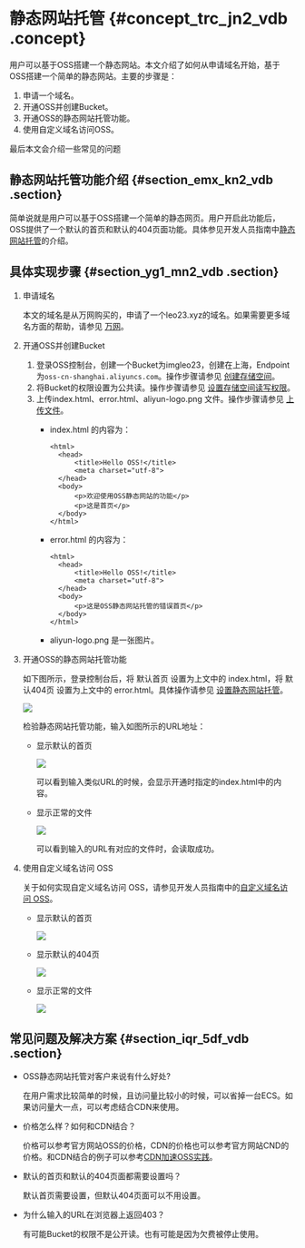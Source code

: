# 静态网站托管 {#concept_trc_jn2_vdb .concept}

用户可以基于OSS搭建一个静态网站。本文介绍了如何从申请域名开始，基于OSS搭建一个简单的静态网站。主要的步骤是：

1.  申请一个域名。
2.  开通OSS并创建Bucket。
3.  开通OSS的静态网站托管功能。
4.  使用自定义域名访问OSS。

最后本文会介绍一些常见的问题

## 静态网站托管功能介绍 {#section_emx_kn2_vdb .section}

简单说就是用户可以基于OSS搭建一个简单的静态网页。用户开启此功能后，OSS提供了一个默认的首页和默认的404页面功能。具体参见开发人员指南中[静态网站托管](../cn.zh-CN/开发指南/静态网站托管/配置静态网站托管.md#)的介绍。

## 具体实现步骤 {#section_yg1_mn2_vdb .section}

1.  申请域名

    本文的域名是从万网购买的，申请了一个leo23.xyz的域名。如果需要更多域名方面的帮助，请参见 [万网](http://wanwang.aliyun.com/)。

2.  开通OSS并创建Bucket
    1.  登录OSS控制台，创建一个Bucket为imgleo23，创建在上海，Endpoint为`oss-cn-shanghai.aliyuncs.com`。操作步骤请参见 [创建存储空间](../cn.zh-CN/控制台用户指南/管理存储空间/创建存储空间.md#)。
    2.  将Bucket的权限设置为公共读。操作步骤请参见 [设置存储空间读写权限](../cn.zh-CN/控制台用户指南/管理存储空间/修改存储空间读写权限.md#)。
    3.  上传index.html、error.html、aliyun-logo.png 文件。操作步骤请参见 [上传文件](../cn.zh-CN/控制台用户指南/管理文件/上传文件.md#)。
        -   index.html 的内容为：

            ```
            <html>
              <head>
                  <title>Hello OSS!</title>
                  <meta charset="utf-8">
              </head>
              <body>
                  <p>欢迎使用OSS静态网站的功能</p>
                  <p>这是首页</p>
              </body>
            </html>
            ```

        -   error.html 的内容为：

            ```
            <html>
              <head>
                  <title>Hello OSS!</title>
                  <meta charset="utf-8">
              </head>
              <body>
                  <p>这是OSS静态网站托管的错误首页</p>
              </body>
            </html>
            ```

        -   aliyun-logo.png 是一张图片。
3.  开通OSS的静态网站托管功能

    如下图所示，登录控制台后，将 默认首页 设置为上文中的 index.html，将 默认404页 设置为上文中的 error.html。具体操作请参见 [设置静态网站托管](../cn.zh-CN/控制台用户指南/管理存储空间/设置静态网站托管.md#)。

    ![](http://static-aliyun-doc.oss-cn-hangzhou.aliyuncs.com/assets/img/4412/1739_zh-CN.png)

    检验静态网站托管功能，输入如图所示的URL地址：

    -   显示默认的首页

        ![](http://static-aliyun-doc.oss-cn-hangzhou.aliyuncs.com/assets/img/4412/1742_zh-CN.png)

        可以看到输入类似URL的时候，会显示开通时指定的index.html中的内容。

    -   显示正常的文件

        ![](http://static-aliyun-doc.oss-cn-hangzhou.aliyuncs.com/assets/img/4412/1743_zh-CN.png)

        可以看到输入的URL有对应的文件时，会读取成功。

4.  使用自定义域名访问 OSS

    关于如何实现自定义域名访问 OSS，请参见开发人员指南中的[自定义域名访问 OSS](../cn.zh-CN//绑定自定义域名.md#)。

    -   显示默认的首页

        ![](http://static-aliyun-doc.oss-cn-hangzhou.aliyuncs.com/assets/img/4412/1746_zh-CN.png)

    -   显示默认的404页

        ![](http://static-aliyun-doc.oss-cn-hangzhou.aliyuncs.com/assets/img/4412/1748_zh-CN.png)

    -   显示正常的文件

        ![](http://static-aliyun-doc.oss-cn-hangzhou.aliyuncs.com/assets/img/4412/1749_zh-CN.png)


## 常见问题及解决方案 {#section_iqr_5df_vdb .section}

-   OSS静态网站托管对客户来说有什么好处?

    在用户需求比较简单的时候，且访问量比较小的时候，可以省掉一台ECS。如果访问量大一点，可以考虑结合CDN来使用。

-   价格怎么样？如何和CDN结合？

    价格可以参考官方网站OSS的价格，CDN的价格也可以参考官方网站CND的价格。和CDN结合的例子可以参考[CDN加速OSS实践](cn.zh-CN/最佳实践/存储空间管理/CDN加速OSS.md#)。

-   默认的首页和默认的404页面都需要设置吗？

    默认首页需要设置，但默认404页面可以不用设置。

-   为什么输入的URL在浏览器上返回403？

    有可能Bucket的权限不是公开读。也有可能是因为欠费被停止使用。


